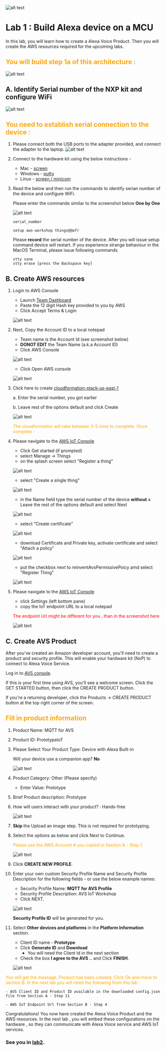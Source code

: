 ![alt text](../images/aws_logo.png)

# Lab 1 : Build Alexa device on a MCU

In this lab, you will learn how to create a Alexa Voice Product. Then you will create the AWS resources required for the upcoming labs. 

## <span style="color:orange"> You will build step 1a of this architecture :</span>
![alt text](../images/arch-1a.png)

## A.  Identify Serial number of the NXP kit and configure WiFi

![alt text](../images/nxp-kit.png)

## <span style="color:orange"> You need to establish serial connection to the device : </span>

1. Please connect both the USB ports to the adapter provided, and connect the adapter to the laptop. 
    ![alt text](../images/laptop.jpg) 


2. Connect to the hardware kit using the below instructions - 
    -   Mac -  [screen](./serial.md)
    -   Windows - [putty](./serial.md)
    -   Linux -  [screen / minicom](./serial.md)


2. Read the below and then run the commands to identify serian number of the device and configure WiFi. 

    Please enter the commands similar to the screenshot below **One by One**

    ![alt text](../images/wifi.png) 

    ```
    serial_number

    setup aws-workshop things@@afr
    ```

    Please **record** the serial number of the device. After you will issue setup command device will restart.
    If you experience strange behaviour in the MacOS Terminal, please issue following commands
    
    ```
    stty sane
    stty erase [press the Backspace key]
    ```

## B.  Create AWS resources 

1. Login to AWS Console 
    -   Launch [Team Dashboard](https://dashboard.eventengine.run/dashboard)
    - Paste the 12 digit Hash key provided to you by AWS 
    - Click Accept Terms & Login

    ![alt text](../images/hash.png)

2. Next, Copy the Account ID to a local notepad
    - Team name is the Account Id (see screenshot below)
    - **DONOT EDIT** the Team Name (a.k.a Account ID)
    - Click AWS Console 
 

    ![alt text](../images/account.png)
    
    - Click Open AWS console

    ![alt text](../images/awsconsole.png)

3. Click here to create [cloudformation-stack-us-east-1](https://console.aws.amazon.com/cloudformation/home?region=us-east-1#/stacks/create/review?stackName=reinventavsmqtt&templateURL=https://s3.amazonaws.com/alexa-reinvent/avs-iot-cfn.yaml)
    
    a. Enter the serial number, you got earlier

    b. Leave rest of the options default and click Create

    ![alt text](../images/cfn.png)

    <span style="color:orange">The cloudformation will take between 3-5 mins to complete. Once complete - </span>

4. Please navigate to the [AWS IoT Console](https://console.aws.amazon.com/iot/) 

    - Click Get started (if prompted)
    - select Manage -> Things 
    - on the splash screen select "Register a thing"
    
    ![alt text](../images/thing-splash.png)
    
    - select "Create a single thing"
    
    ![alt text](../images/thing-create.png)
    
    - in the Name field type the serial number of the device **without =** Leave the rest of the options default and select Next
    
    ![alt text](../images/thing-name.png)
    
    -  select "Create certificate"
    
    ![alt text](../images/thing-cert.png)
    
    -  download Certificate and Private key, activate certificate and select "Attach a policy"
    
    ![alt text](../images/thing-cert-download.png)
    
    -  put the checkbox next to reinventAvsPermissivePoicy amd select "Register Thing"

    ![alt text](../images/thing-policy.png)
    
5. Please navigate to the [AWS IoT Console](https://console.aws.amazon.com/iot/)           
    - click *Settings* (left bottom pane)
    - copy the IoT endpoint URL to a local notepad

    <font color="red">The endpoint Url might be different for you , than in the screenshot here</font>

    ![alt text](../images/iotendpoint.png)


## C. Create AVS Product  

After you've created an Amazon developer account, you'll need to create a product and security profile. This will enable your hardware kit (NxP) to connect to Alexa Voice Service.

Log in to [AVS console](https://developer.amazon.com/alexa/console/avs/home). 

If this is your first time using AVS, you'll see a welcome screen. Click the GET STARTED button, then click the CREATE PRODUCT button.

If you're a returning developer, click the Products -> CREATE PRODUCT button at the top right corner of the screen.

## <span style="color:orange"> Fill in product information</span>

1. Product Name: MQTT for AVS 

2. Product ID: PrototypeIoT

3. Please Select Your Product Type: Device with Alexa Built-in

    Will your device use a companion app?  **No**

    ![alt text](../images/avs1.png)

4. Product Category: Other (Please specify)
    - Enter Value: Prototype

5. Brief Product description: Prototype

6. How will users interact with your product? : Hands-free

    ![alt text](../images/avs2.png)

7. **Skip** the Upload an image step. This is not required for prototyping.

8. Select the options as below and click Next to Continue.

    <span style="color:orange">Please use the AWS Account # you copied in Section A - Step 1.</span>

    ![alt text](../images/avs3.png)

9. Click **CREATE NEW PROFILE**.


10. Enter your own custom Security Profile Name and Security Profile Description for the following fields - or use the below example names:
    - Security Profile Name: **MQTT for AVS Profile**
    - Security Profile Description: AVS IoT Workshop
    - Click NEXT.

    ![alt text](../images/avs4.png)

    **Security Profile ID** will be generated for you.

11. Select **Other devices and platforms** in the **Platform Information** section.

    - Client ID name -  **Prototype**
    - Click **Generate ID** and **Download**
        -  You will need the Client Id in the next section
    - Check the box **I agree to the AVS ..** and Click **FINISH**.

    ![alt text](../images/otherdevicesplatforms2.png)

<span style="color:orange">You will get the message, Product has been created. Click Ok and move to section B.</span>
    <font color="orange">In the next lab you will need the following from this lab : </font>
    
    - AVS Client ID and Product ID available in the downloaded config.json file from Section A - Step 11

    - AWS IoT Endpoint Url from Section B - Step 4

Congratulations! You now have created the Alexa Voice Product and the AWS resources. In the next lab , you will embed these configurations on the hardware , so they can communicate with Alexa Voice service and AWS IoT services. 

### See you in [lab2](./lab2.md). 



